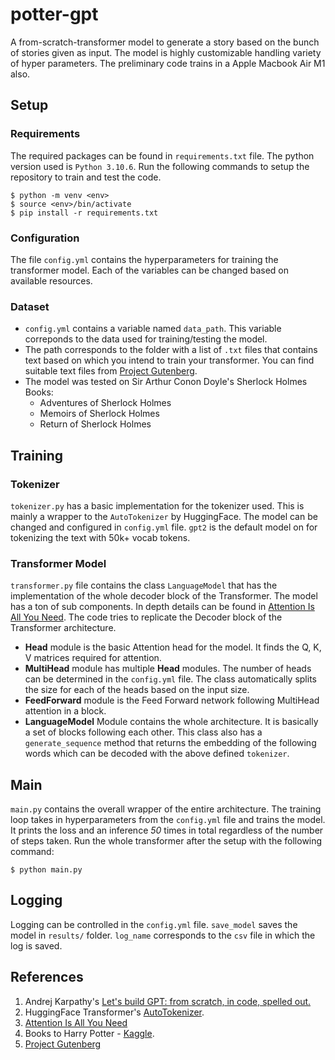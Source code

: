 # potter-gpt
A from-scratch-transformer model to generate a story based on the bunch of stories given as input. The model is highly customizable handling variety of hyper parameters. The preliminary code trains in a Apple Macbook Air M1 also. 

## Setup

### Requirements
The required packages can be found in `requirements.txt` file. The python version used is `Python 3.10.6`. Run the following commands to setup the repository to train and test the code.
```
$ python -m venv <env>
$ source <env>/bin/activate
$ pip install -r requirements.txt
```

### Configuration
The file `config.yml` contains the hyperparameters for training the transformer model. Each of the variables can be changed based on available resources.

### Dataset
* `config.yml` contains a variable named `data_path`. This variable correponds to the data used for training/testing the model.
* The path corresponds to the folder with a list of `.txt` files that contains text based on which you intend to train your transformer. You can find suitable text files from [Project Gutenberg](https://www.gutenberg.org/).
* The model was tested on Sir Arthur Conon Doyle's Sherlock Holmes Books:
    - Adventures of Sherlock Holmes
    - Memoirs of Sherlock Holmes
    - Return of Sherlock Holmes

## Training

### Tokenizer
`tokenizer.py` has a basic implementation for the tokenizer used. This is mainly a wrapper to the `AutoTokenizer` by HuggingFace. The model can be changed and configured in `config.yml` file. `gpt2` is the default model on for tokenizing the text with 50k+ vocab tokens.

### Transformer Model
`transformer.py` file contains the class `LanguageModel` that has the implementation of the whole decoder block of the Transformer. The model has a ton of sub components. In depth details can be found in [Attention Is All You Need](https://arxiv.org/pdf/1706.03762). The code tries to replicate the Decoder block of the Transformer architecture. 

- **Head** module is the basic Attention head for the model. It finds the Q, K, V matrices required for attention.
- **MultiHead** module has multiple **Head** modules. The number of heads can be determined in the `config.yml` file. The class automatically splits the size for each of the heads based on the input size.
- **FeedForward** module is the Feed Forward network following MultiHead attention in a block. 
- **LanguageModel** Module contains the whole architecture. It is basically a set of blocks following each other. This class also has a `generate_sequence` method that returns the embedding of the following words which can be decoded with the above defined `tokenizer`.

## Main
`main.py` contains the overall wrapper of the entire architecture. The training loop takes in hyperparameters from the `config.yml` file and trains the model. It prints the loss and an inference *50* times in total regardless of the number of steps taken. Run the whole transformer after the setup with the following command:
```
$ python main.py
```

## Logging
Logging can be controlled in the `config.yml` file. `save_model` saves the model in `results/` folder. `log_name` corresponds to the `csv` file in which the log is saved.

## References
1. Andrej Karpathy's [Let's build GPT: from scratch, in code, spelled out.](https://www.youtube.com/watch?v=kCc8FmEb1nY)
2. HuggingFace Transformer's [AutoTokenizer](https://huggingface.co/docs/transformers/v4.15.0/en/model_doc/auto#transformers.AutoTokenizer).
3. [Attention Is All You Need](https://arxiv.org/pdf/1706.03762)
4. Books to Harry Potter - [Kaggle](https://www.kaggle.com/datasets/moxxis/harry-potter-lstm).
5. [Project Gutenberg](https://www.gutenberg.org/)